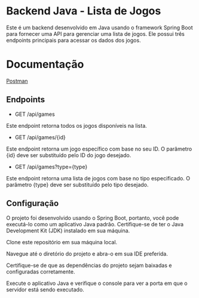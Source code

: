 # Backend Java - Lista de Jogos
Este é um backend desenvolvido em Java usando o framework Spring Boot para fornecer uma API para gerenciar uma lista de jogos. Ele possui três endpoints principais para acessar os dados dos jogos.

# Documentação

[Postman](https://documenter.getpostman.com/view/24880324/2s93m1a4xk)

## Endpoints
* GET /api/games

Este endpoint retorna todos os jogos disponíveis na lista.

* GET /api/games/{id}

Este endpoint retorna um jogo específico com base no seu ID. O parâmetro {id} deve ser substituído pelo ID do jogo desejado.

- GET /api/games?type={type}

Este endpoint retorna uma lista de jogos com base no tipo especificado. O parâmetro {type} deve ser substituído pelo tipo desejado.

## Configuração
O projeto foi desenvolvido usando o Spring Boot, portanto, você pode executá-lo como um aplicativo Java padrão. Certifique-se de ter o Java Development Kit (JDK) instalado em sua máquina.

Clone este repositório em sua máquina local.

Navegue até o diretório do projeto e abra-o em sua IDE preferida.

Certifique-se de que as dependências do projeto sejam baixadas e configuradas corretamente.

Execute o aplicativo Java e verifique o console para ver a porta em que o servidor está sendo executado.